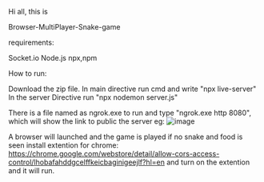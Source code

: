 Hi all, this is

Browser-MultiPlayer-Snake-game

requirements:

Socket.io
Node.js
npx,npm


How to run:

Download the zip file.
In main directive run cmd and write "npx live-server"
In the server Directive run "npx nodemon server.js"

There is a file named as ngrok.exe to run and type "ngrok.exe http 8080", which will show the link to public the server
eg: ![image](https://user-images.githubusercontent.com/41908711/160242424-70379aad-68c2-447b-89a7-4975731df160.png)


A browser will launched and the game is played if no snake and food is seen install extention for chrome: https://chrome.google.com/webstore/detail/allow-cors-access-control/lhobafahddgcelffkeicbaginigeejlf?hl=en and turn on the extention and it will run.
